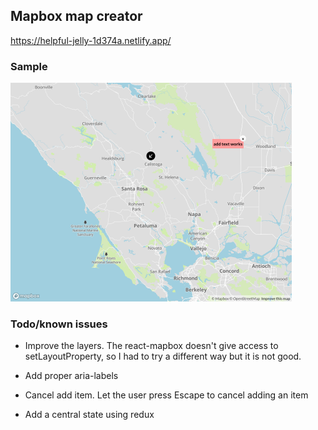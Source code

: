 ## Mapbox map creator

https://helpful-jelly-1d374a.netlify.app/


### Sample

<img  height="350" src="./mapcreator.png"/>



### Todo/known issues 

* Improve the layers. The react-mapbox doesn't give access to setLayoutProperty, so I had to try a different way but it is not good.

* Add proper aria-labels

* Cancel add item. Let the user press Escape to cancel adding an item

* Add a central state using redux
